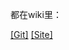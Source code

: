 都在wiki里：

<a href="https://github.com/josey-yu/record/wiki/Git">[Git]</a>
<a href="https://github.com/josey-yu/record/wiki/Site">[Site]</a>

